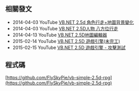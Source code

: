 ## 相關發文

- 2014-04-03 YouTube [VB.NET 2.5d 角色行走+地圖背景變化](https://youtu.be/WJROoPW4fKA)
- 2014-04-03 YouTube [VB.NET 2.5D人物 八方位行走](https://youtu.be/X90eakPbqq0)
- 2014-04-13 YouTube [VB.NET 2.5D地圖編輯器](https://youtu.be/ubKGjBv7BZE)
- 2015-02-14 YouTube [VB.NET 2.5D 遊戲引擎(未完工)](https://youtu.be/z8BK0fkZb0c)
- 2015-02-15 YouTube [VB.NET 2.5D 遊戲引擎 - 攻擊測試](https://youtu.be/3AK8z32IsK0)

## 程式碼

[https://github.com/FlySkyPie/vb-simple-2.5d-rpg](https://github.com/FlySkyPie/vb-simple-2.5d-rpg)